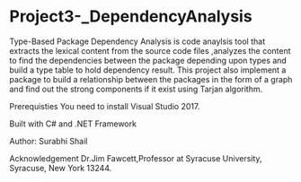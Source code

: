 # Project3-_DependencyAnalysis
Type-Based Package Dependency Analysis is code anaylsis tool that extracts the lexical content from the source code files ,analyzes the content to find the dependencies between the package depending upon types and build a type table to hold dependency result. This project also implement a package to build a relationship between the packages in the form of a graph and find out the strong components if it exist using Tarjan algorithm.

Prerequisties
You need to install Visual Studio 2017.

Built with
C# and .NET Framework

Author:
Surabhi Shail

Acknowledgement
Dr.Jim Fawcett,Professor at Syracuse University, Syracuse, New York 13244.
